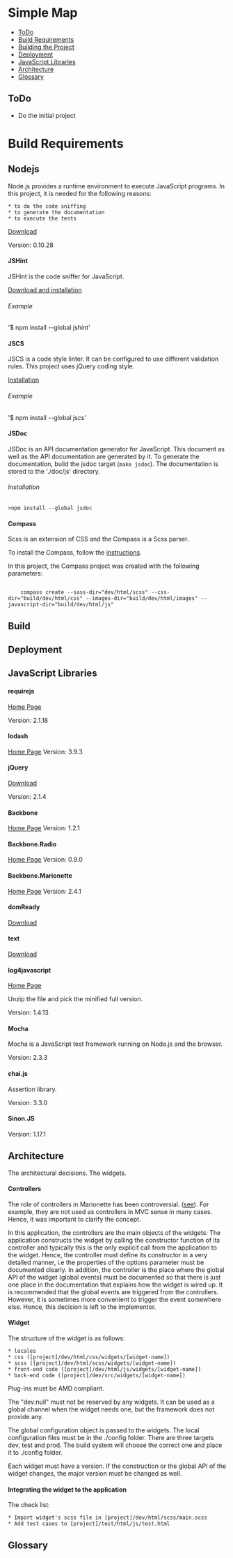 Simple Map
==========

*	[ToDo](#todo)
*	[Build Requirements](#build-requirements)
*	[Building the Project](#build)
*	[Deployment](#deployment)
*	[JavaScript Libraries](#javascript-libraries)
*	[Architecture](#architecture)
*	[Glossary](#glossary)

<a name="todo"></a>
----
ToDo
----
*	Do the initial project

<a name="build-requirements"></a>
Build Requirements
==================

Nodejs
------
Node.js provides a runtime environment to execute JavaScript programs. In this project, it is needed for the following reasons:

	* to do the code sniffing
	* to generate the documentation
	* to execute the tests

[Download](https://nodejs.org/download/)

Version: 0.10.28

#### JSHint
JSHint is the code sniffer for JavaScript.

[Download and installation](http://jshint.com/install/)

###### Example
'$ npm install --global jshint'

#### JSCS
JSCS is a code style linter. It can be configured to use different validation rules. This project uses jQuery coding style.

[Installation](http://jscs.info/overview.html#installation) 

###### Example
'$ npm install --global jscs'

#### JSDoc
JSDoc is an API documentation generator for JavaScript. This document as well as the API documentation are generated by it. To generate the documentation, build the jsdoc target (<code>make jsdoc</code>). The documentation is stored to the './doc/js' directory.

###### Installation
`>npm install --global jsdoc`

#### Compass
Scss is an extension of CSS and the Compass is a Scss parser.

To install the Compass, follow the [instructions](http://thesassway.com/beginner/getting-started-with-sass-and-compass).

In this project, the Compass project was created with the following parameters:

<code>
	compass create --sass-dir="dev/html/scss" --css-dir="build/dev/html/css" --images-dir="build/dev/html/images" --javascript-dir="build/dev/html/js"
</code>

<a name="build"></a>
-----
Build
-----

<a name="deployment"></a>
----------
Deployment
----------

<a name="javascript-libraries"></a>
--------------------
JavaScript Libraries
--------------------
#### requirejs
[Home Page](http://requirejs.org/)

Version: 2.1.18

#### lodash
[Home Page](https://lodash.com/)
Version: 3.9.3

#### jQuery
[Download](https://jquery.com/download/)

Version: 2.1.4

#### Backbone
[Home Page](http://backbonejs.org/)
Version: 1.2.1

#### Backbone.Radio
[Home Page](https://github.com/marionettejs/backbone.radio)
Version: 0.9.0

#### Backbone.Marionette
[Home Page](http://marionettejs.com/)
Version: 2.4.1

#### domReady
[Download](http://requirejs.org/docs/download.html#plugins)

#### text
[Download](http://requirejs.org/docs/download.html#plugins)

#### log4javascript
[Home Page](http://log4javascript.org/)

Unzip the file and pick the minified full version.

Version: 1.4.13

#### Mocha

Mocha is a JavaScript test framework running on Node.js and the browser.

Version: 2.3.3

#### chai.js

Assertion library.

Version: 3.3.0

#### Sinon.JS



Version: 1.17.1


<a name="architecture"></a>
------------
Architecture
------------

The architectural decisions. The widgets.

#### Controllers
The role of controllers in Marionette has been controversial. ([see](http://marionettejs.com/docs/v2.4.2/marionette.controller.html)). For example, they are not used as controllers in MVC sense in many cases. Hence, it was important to clarify the concept.

In this application, the controllers are the main objects of the widgets: The application constructs the widget by calling the constructor function of its controller and typically this is the only explicit call from the application to the widget. Hence, the controller must define its constructor in a very detailed manner, i.e the properties of the options parameter must be documented clearly. In addition, the controller is the place where the global API of the widget (global events) must be documented so that there is just one place in the documentation that explains how the widget is wired up. It is recommended that the global events are triggered from the controllers. However, it is sometimes more convenient to trigger the event somewhere else. Hence, this decision is left to the implementor. 

#### Widget
The structure of the widget is as follows:

	* locales
	* css ([project]/dev/html/css/widgets/[widget-name])
	* scss ([project]/dev/html/scss/widgets/[widget-name])
	* front-end code ([project]/dev/html/js/widgets/[widget-name])
	* back-end code ([project]/dev/src/widgets/[widget-name])

Plug-ins must be AMD compliant.

The "dev:null" must not be reserved by any widgets. It can be used as a global channel when the widget needs one, but the framework does not provide any.

The global configuration object is passed to the widgets. The local configuration files must be in the ./config folder. There are three targets dev, test and prod. The build system will choose the correct one and place it to ./config folder.

Each widget must have a version. If the construction or the global API of the widget changes, the major version must be changed as well.

#### Integrating the widget to the application
The check list:

	* Import widget's scss file in [project]/dev/html/scss/main.scss
	* Add test cases to [project]/test/html/js/test.html

<a name="glossary"></a>
--------
Glossary
--------









